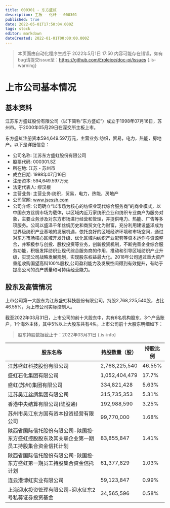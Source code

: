 ```yaml
---
title: 000301 - 东方盛虹
description: 主板 - 化纤 - 000301
published: true
date: 2022-05-01T17:50:04.000Z
tags: stock
editor: markdown
dateCreated: 2022-01-01T00:00:00.000Z
---
```


> 本页面由自动化程序生成于 2022年5月1日 17:50
> 内容可能存在错误，如有bug请提交issue至：https://github.com/Eroleice/doc-pi/issues
{.is-warning}

# 上市公司基本情况

## 基本资料

江苏东方盛虹股份有限公司（以下简称“东方盛虹”）成立于1998年07月16日，苏州市。于2000年05月29日在深交所主板上市。

东方盛虹注册资本594,649.597万元，主营业务:纺织，贸易，电力，热能，房地产。以下是详细信息：

- 公司名称: 江苏东方盛虹股份有限公司
- 股票代码: 000301.SZ
- 所在地: 江苏 - 苏州市
- 成立日期: 1998年07月16日
- 注册资本: 594,649.597万元
- 法定代表人: 缪汉根
- 主营业务: 主营业务:纺织，贸易，电力，热能，房地产
- 公司官网: www.jsessh.com
- 公司介绍: 公司确立“以市场为核心的纺织业现代综合服务商”的商业模式，以中国东方丝绸市场为载体，以区域内近万家纺织企业和纺织专业商户为服务对象，主要业务涉及对东方市场进行经营和管理，并提供电力、热能、广告等多项服务。公司以盛泽千年丝绸历史和商贸文化为财富，充分利用建设盛泽成为世界级纺织产业基地的发展机遇，依托良好的区域经济环境和市场空间，通过对东方市场核心区域开发升级、优化区域内纺织产业配套等资本运作与资源整合，并积极参与创投、股权投资等业务，创新投资机制，不断完善企业综合服务功能，积极发挥纺织业现代综合服务商的作用，推动和引导区域纺织产业升级，实现公司战略发展规划，实现股东权益最大化。2018年公司通过重大资产重组收购国望高科100%股权,公司盈利能力及发展空间得到有效提升，有助于提高公司的资产质量和可持续经营能力。


## 股东及高管情况

上市公司第一大股东为江苏盛虹科技股份有限公司，持股2,768,225,540股，占比46.55%，为上市公司实际控制人。

截至2022年03月31日，上市公司的前十大股东中，共有6名机构股东，3个产品账户，1个海外主体，其中5%以上大股东共有4名。上市公司前十大股东明细如下：

> 股东持股数据截止于：2022年03月31日
{.is-info}

| 股东名称 | 持股数量（股） | 持股比例 |
| --- | --- | --- |
| 江苏盛虹科技股份有限公司 | 2,768,225,540 | 46.55% |
| 盛虹石化集团有限公司 | 1,052,404,479 | 17.7% |
| 盛虹(苏州)集团有限公司 | 334,821,428 | 5.63% |
| 江苏吴江丝绸集团有限公司 | 315,735,353 | 5.31% |
| 香港中央结算有限公司(陆股通) | 192,988,590 | 3.25% |
| 苏州市吴江东方国有资本投资经营有限公司 | 99,770,000 | 1.68% |
| 陕西省国际信托股份有限公司-陕国投·东方盛虹控股股东及其关联企业第一期员工持股集合资金信托计划 | 83,855,847 | 1.41% |
| 陕西省国际信托股份有限公司-陕国投·东方盛虹第一期员工持股集合资金信托计划 | 61,377,829 | 1.03% |
| 连云港博虹实业有限公司 | 59,123,847 | 0.99% |
| 上海迎水投资管理有限公司-迎水征东2号私募证券投资基金 | 34,565,596 | 0.58% |




